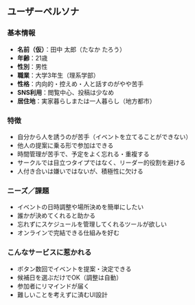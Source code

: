 ## ユーザーペルソナ

### 基本情報

* **名前（仮）**：田中 太郎（たなか たろう）
* **年齢**：21歳
* **性別**：男性
* **職業**：大学3年生（理系学部）
* **性格**：内向的・控えめ・人と話すのがやや苦手
* **SNS利用**：閲覧中心、投稿は少なめ
* **居住地**：実家暮らしまたは一人暮らし（地方都市）

### 特徴

* 自分から人を誘うのが苦手（イベントを立てることができない）
* 他人の提案に乗る形で参加はできる
* 時間管理が苦手で、予定をよく忘れる・重複する
* サークルでは目立つタイプではなく、リーダー的役割を避ける
* 人付き合いは嫌いではないが、積極性に欠ける

### ニーズ／課題

* イベントの日時調整や場所決めを簡単にしたい
* 誰かが決めてくれると助かる
* 忘れずにスケジュールを管理してくれるツールが欲しい
* オンラインで完結できる仕組みを好む

### こんなサービスに惹かれる

* ボタン数回でイベントを提案・決定できる
* 候補日を選ぶだけでOK（調整は自動）
* 参加者にリマインドが届く
* 難しいことを考えずに済むUI設計
